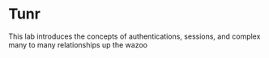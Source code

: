 Tunr
====

This lab introduces the concepts of authentications, sessions, and complex many to many relationships up the wazoo